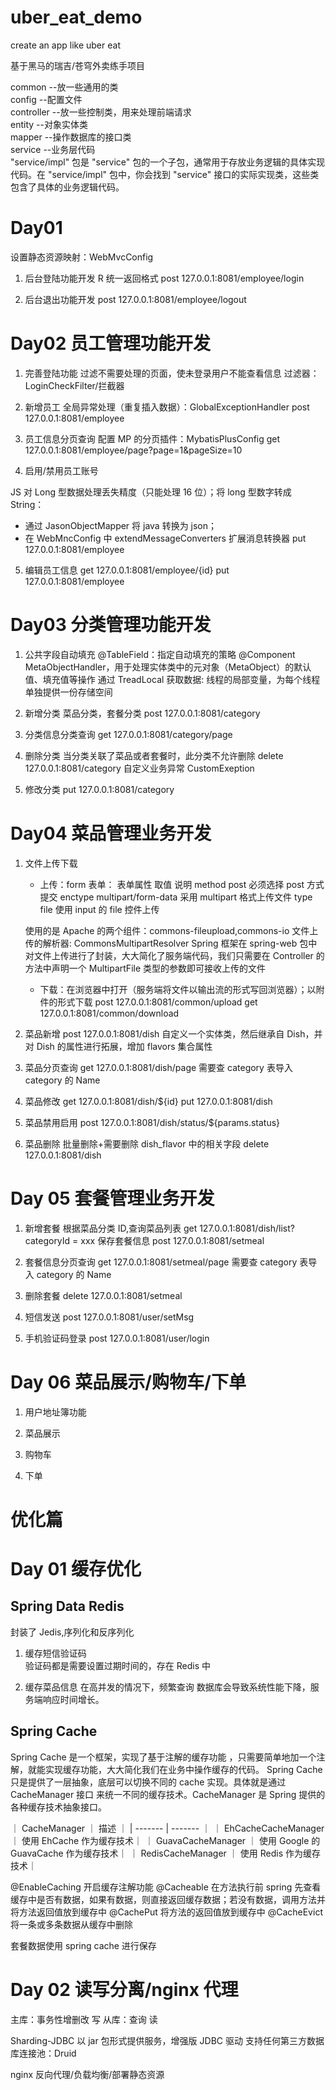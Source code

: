 # uber_eat_demo

create an app like uber eat

基于黑马的瑞吉/苍穹外卖练手项目

common --放一些通用的类  
config --配置文件  
controller --放一些控制类，用来处理前端请求  
entity --对象实体类  
mapper --操作数据库的接口类  
service --业务层代码  
"service/impl" 包是 "service" 包的一个子包，通常用于存放业务逻辑的具体实现代码。在 "service/impl" 包中，你会找到 "service" 接口的实际实现类，这些类包含了具体的业务逻辑代码。

# Day01

设置静态资源映射：WebMvcConfig

1. 后台登陆功能开发
   R 统一返回格式
   post 127.0.0.1:8081/employee/login

2. 后台退出功能开发
   post 127.0.0.1:8081/employee/logout

# Day02 员工管理功能开发

1. 完善登陆功能
   过滤不需要处理的页面，使未登录用户不能查看信息
   过滤器：LoginCheckFilter/拦截器

2. 新增员工
   全局异常处理（重复插入数据）：GlobalExceptionHandler
   post 127.0.0.1:8081/employee

3. 员工信息分页查询
   配置 MP 的分页插件：MybatisPlusConfig
   get 127.0.0.1:8081/employee/page?page=1&pageSize=10

4. 启用/禁用员工账号

JS 对 Long 型数据处理丢失精度（只能处理 16 位）；将 long 型数字转成 String：

- 通过 JasonObjectMapper 将 java 转换为 json；
- 在 WebMncConfig 中 extendMessageConverters 扩展消息转换器
  put 127.0.0.1:8081/employee

5. 编辑员工信息
   get 127.0.0.1:8081/employee/{id}
   put 127.0.0.1:8081/employee

# Day03 分类管理功能开发

1. 公共字段自动填充
   @TableField：指定自动填充的策略
   @Component MetaObjectHandler，用于处理实体类中的元对象（MetaObject）的默认值、填充值等操作
   通过 TreadLocal 获取数据: 线程的局部变量，为每个线程单独提供一份存储空间

2. 新增分类
   菜品分类，套餐分类
   post 127.0.0.1:8081/category

3. 分类信息分类查询
   get 127.0.0.1:8081/category/page

4. 删除分类
   当分类关联了菜品或者套餐时，此分类不允许删除
   delete 127.0.0.1:8081/category
   自定义业务异常 CustomExeption

5. 修改分类
   put 127.0.0.1:8081/category

# Day04 菜品管理业务开发

1. 文件上传下载

   - 上传：form 表单：
     表单属性 取值 说明
     method post 必须选择 post 方式提交
     enctype multipart/form-data 采用 multipart 格式上传文件
     type file 使用 input 的 file 控件上传

   使用的是 Apache 的两个组件：commons-fileupload,commons-io
   文件上传的解析器: CommonsMultipartResolver
   Spring 框架在 spring-web 包中对文件上传进行了封装，大大简化了服务端代码，我们只需要在 Controller 的方法中声明一个 MultipartFile 类型的参数即可接收上传的文件

   - 下载：在浏览器中打开（服务端将文件以输出流的形式写回浏览器）；以附件的形式下载
     post 127.0.0.1:8081/common/upload
     get 127.0.0.1:8081/common/download

2. 菜品新增
   post 127.0.0.1:8081/dish
   自定义一个实体类，然后继承自 Dish，并对 Dish 的属性进行拓展，增加 flavors 集合属性

3. 菜品分页查询
   get 127.0.0.1:8081/dish/page
   需要查 category 表导入 category 的 Name

4. 菜品修改
   get 127.0.0.1:8081/dish/${id}
   put 127.0.0.1:8081/dish

5. 菜品禁用启用
   post 127.0.0.1:8081/dish/status/${params.status}

6. 菜品删除
   批量删除+需要删除 dish_flavor 中的相关字段
   delete 127.0.0.1:8081/dish

# Day 05 套餐管理业务开发

1. 新增套餐
   根据菜品分类 ID,查询菜品列表
   get 127.0.0.1:8081/dish/list?categoryId = xxx
   保存套餐信息
   post 127.0.0.1:8081/setmeal

2. 套餐信息分页查询
   get 127.0.0.1:8081/setmeal/page
   需要查 category 表导入 category 的 Name

3. 删除套餐
   delete 127.0.0.1:8081/setmeal

4. 短信发送
   post 127.0.0.1:8081/user/setMsg

5. 手机验证码登录
   post 127.0.0.1:8081/user/login

# Day 06 菜品展示/购物车/下单

1. 用户地址簿功能

2. 菜品展示

3. 购物车

4. 下单

# 优化篇

# Day 01 缓存优化

## Spring Data Redis

封装了 Jedis,序列化和反序列化

1. 缓存短信验证码  
   验证码都是需要设置过期时间的，存在 Redis 中

2. 缓存菜品信息
   在高并发的情况下，频繁查询 数据库会导致系统性能下降，服务端响应时间增长。

## Spring Cache

Spring Cache 是一个框架，实现了基于注解的缓存功能 ，只需要简单地加一个注解，就能实现缓存功能，大大简化我们在业务中操作缓存的代码。
Spring Cache 只是提供了一层抽象，底层可以切换不同的 cache 实现。具体就是通过 CacheManager 接口 来统一不同的缓存技术。CacheManager 是 Spring 提供的各种缓存技术抽象接口。

｜ CacheManager ｜ 描述 ｜
| ------- | ------- ｜
｜ EhCacheCacheManager ｜ 使用 EhCache 作为缓存技术｜
｜ GuavaCacheManager ｜ 使用 Google 的 GuavaCache 作为缓存技术｜
｜ RedisCacheManager ｜ 使用 Redis 作为缓存技术｜

@EnableCaching 开启缓存注解功能
@Cacheable 在方法执行前 spring 先查看缓存中是否有数据，如果有数据，则直接返回缓存数据；若没有数据，调用方法并将方法返回值放到缓存中
@CachePut 将方法的返回值放到缓存中
@CacheEvict 将一条或多条数据从缓存中删除

套餐数据使用 spring cache 进行保存

# Day 02 读写分离/nginx 代理

主库：事务性增删改 写
从库：查询 读

Sharding-JDBC 以 jar 包形式提供服务，增强版 JDBC 驱动
支持任何第三方数据库连接池：Druid

nginx
反向代理/负载均衡/部署静态资源
